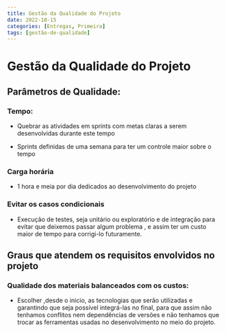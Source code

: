 ```yaml
---
title: Gestão da Qualidade do Projeto
date: 2022-10-15
categories: [Entregas, Primeira]
tags: [gestão-de-qualidade]
---
```


# Gestão da Qualidade do Projeto

## Parâmetros de Qualidade:

### Tempo:

- Quebrar as atividades em sprints com metas claras a serem desenvolvidas durante este tempo

- Sprints definidas de uma semana para ter um controle maior sobre o tempo

### Carga horária

- 1 hora e meia por dia dedicados ao desenvolvimento do projeto

### Evitar os casos condicionais

- Execução de testes, seja unitário ou exploratório e de integração para evitar que deixemos passar algum problema , e assim ter um custo maior de tempo para corrigi-lo futuramente.


## Graus que atendem os requisitos envolvidos no projeto

### Qualidade dos materiais balanceados com os custos:

- Escolher ,desde o inicio, as tecnologias que serão utilizadas  e garantindo que seja possível integrá-las no final, para que assim não tenhamos conflitos nem dependências de versões e não tenhamos que trocar as ferramentas usadas no desenvolvimento no meio do projeto.
